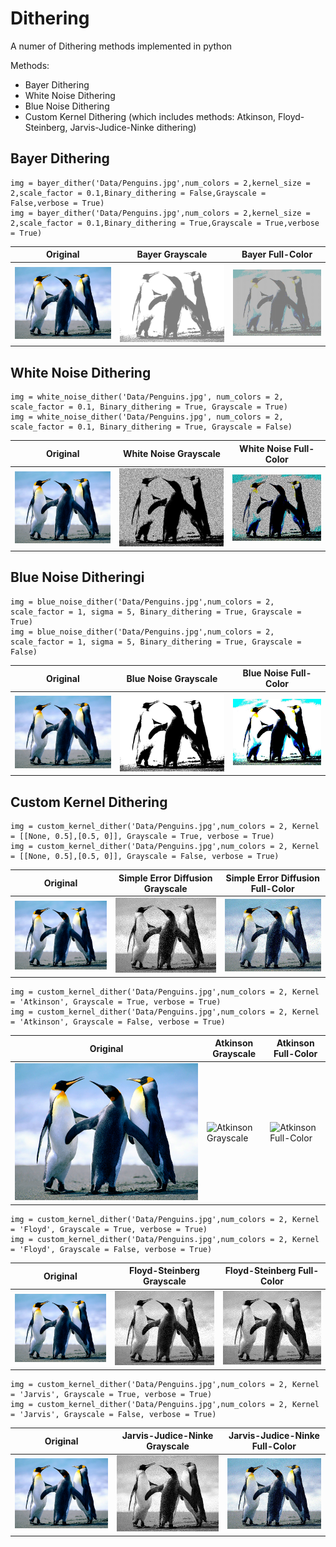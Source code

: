 # Dithering

A numer of Dithering methods implemented in python

Methods:
+ Bayer Dithering
+ White Noise Dithering
+ Blue Noise Dithering
+ Custom Kernel Dithering (which includes methods: Atkinson, Floyd-Steinberg, Jarvis-Judice-Ninke dithering)

## Bayer Dithering

```
img = bayer_dither('Data/Penguins.jpg',num_colors = 2,kernel_size = 2,scale_factor = 0.1,Binary_dithering = False,Grayscale = False,verbose = True)
img = bayer_dither('Data/Penguins.jpg',num_colors = 2,kernel_size = 2,scale_factor = 0.1,Binary_dithering = True,Grayscale = True,verbose = True)
```

| Original                       | Bayer Grayscale                              | Bayer Full-Color                                           |
|--------------------------------|----------------------------------------------|------------------------------------------------------------|
| ![Original](Data/Penguins.jpg) | ![Bayer Grayscale](Results/bayer_binary.jpg) | ![Bayer Full-Color](Results/bayer_full_color_additive.jpg) |

## White Noise Dithering

```
img = white_noise_dither('Data/Penguins.jpg', num_colors = 2, scale_factor = 0.1, Binary_dithering = True, Grayscale = True)
img = white_noise_dither('Data/Penguins.jpg', num_colors = 2, scale_factor = 0.1, Binary_dithering = True, Grayscale = False)
```

| Original                       | White Noise Grayscale                                              | White Noise Full-Color                                               |
|--------------------------------|--------------------------------------------------------------------|----------------------------------------------------------------------|
| ![Original](Data/Penguins.jpg) | ![White Noise Grayscale](Results/white_noise_dither_grayscale.jpg) | ![White Noise Full-Color](Results/white_noise_dither_full_color.jpg) |

## Blue Noise Ditheringi

```
img = blue_noise_dither('Data/Penguins.jpg',num_colors = 2, scale_factor = 1, sigma = 5, Binary_dithering = True, Grayscale = True)
img = blue_noise_dither('Data/Penguins.jpg',num_colors = 2, scale_factor = 1, sigma = 5, Binary_dithering = True, Grayscale = False)
```

| Original                       | Blue Noise Grayscale                                             | Blue Noise Full-Color                                              |
|--------------------------------|------------------------------------------------------------------|--------------------------------------------------------------------|
| ![Original](Data/Penguins.jpg) | ![Blue Noise Grayscale](Results/blue_noise_dither_grayscale.jpg) | ![Blue Noise Full-Color](Results/blue_noise_dither_full_color.jpg) |

## Custom Kernel Dithering

```
img = custom_kernel_dither('Data/Penguins.jpg',num_colors = 2, Kernel = [[None, 0.5],[0.5, 0]], Grayscale = True, verbose = True)
img = custom_kernel_dither('Data/Penguins.jpg',num_colors = 2, Kernel = [[None, 0.5],[0.5, 0]], Grayscale = False, verbose = True)
```

| Original                       | Simple Error Diffusion Grayscale                                         | Simple Error Diffusion Full-Color                                    |
|--------------------------------|--------------------------------------------------------------------------|----------------------------------------------------------------------|
| ![Original](Data/Penguins.jpg) | ![Simple Error Diffusion Grayscale](Results/simple_kernel_grayscale.jpg) | ![Simple Error Diffusion Full-Color](Results/simple_kernel_full.jpg) |

```
img = custom_kernel_dither('Data/Penguins.jpg',num_colors = 2, Kernel = 'Atkinson', Grayscale = True, verbose = True)
img = custom_kernel_dither('Data/Penguins.jpg',num_colors = 2, Kernel = 'Atkinson', Grayscale = False, verbose = True)
```

| Original                       | Atkinson Grayscale                                          | Atkinson Full-Color                                     |
|--------------------------------|-------------------------------------------------------------|---------------------------------------------------------|
| ![Original](Data/Penguins.jpg) | ![Atkinson Grayscale](Results/atinson_kernel_grayscale.jpg) | ![Atkinson Full-Color](Results/atinson_kernel_full.jpg) |

```
img = custom_kernel_dither('Data/Penguins.jpg',num_colors = 2, Kernel = 'Floyd', Grayscale = True, verbose = True)
img = custom_kernel_dither('Data/Penguins.jpg',num_colors = 2, Kernel = 'Floyd', Grayscale = False, verbose = True)
```
| Original                       | Floyd-Steinberg Grayscale                                        | Floyd-Steinberg Full-Color                                        |
|--------------------------------|------------------------------------------------------------------|-------------------------------------------------------------------|
| ![Original](Data/Penguins.jpg) | ![Floyd-Steinberg Grayscale](Results/floyd_kernel_grayscale.jpg) | ![Floyd-Steinberg Full-Color](Results/floyd_kernel_grayscale.jpg) |

```
img = custom_kernel_dither('Data/Penguins.jpg',num_colors = 2, Kernel = 'Jarvis', Grayscale = True, verbose = True)
img = custom_kernel_dither('Data/Penguins.jpg',num_colors = 2, Kernel = 'Jarvis', Grayscale = False, verbose = True)
```
| Original                       | Jarvis-Judice-Ninke Grayscale                                         | Jarvis-Judice-Ninke Full-Color                                    |
|--------------------------------|-----------------------------------------------------------------------|-------------------------------------------------------------------|
| ![Original](Data/Penguins.jpg) | ![Jarvis-Judice-Ninke Grayscale](Results/jarvis_kernel_grayscale.jpg) | ![Jarvis-Judice-Ninke Full-Color](Results/jarvis_kernel_full.jpg) |
